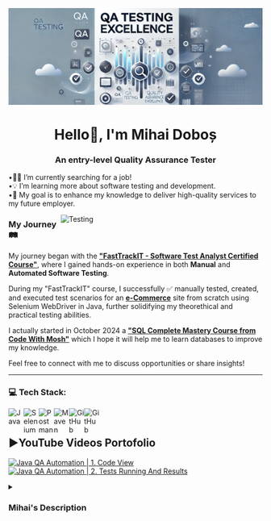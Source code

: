 ![Logo](https://github.com/Mihai212/mihai212/blob/main/Banner%20QA.png)
<h1 align="center"> Hello👋, I'm Mihai Doboș</h1>
<h3 align="center"> An entry-level Quality Assurance Tester</h1>

•🕵🏻 I’m currently searching for a job! <br>
•💡 I’m learning more about software testing and development. <br>
•🎯 My goal is to enhance my knowledge to deliver high-quality services to my future employer.

<img align="right" alt="Testing" width="400" src="https://statusneo.com/wp-content/uploads/2023/03/GIF-image-1.gif">

### My Journey 🛤️

My journey began with the [**"FastTrackIT - Software Test Analyst Certified Course"**](https://fasttrackit.org/), where I gained hands-on experience in both **Manual** and **Automated Software Testing**.

During my "FastTrackIT" course, I successfully ✅ manually tested, created, and executed test scenarios for an [**e-Commerce**](https://ecommerce-playground.lambdatest.io/) site from scratch using Selenium WebDriver in Java, further solidifying my theorethical and practical testing abilities.

I actually started in October 2024 a [**"SQL Complete Mastery Course from Code With Mosh"**](https://codewithmosh.com/p/complete-sql-mastery) which I hope it will help me to learn databases to improve my knowledge.

Feel free to connect with me to discuss opportunities or share insights! 

---

### 💻 Tech Stack:

<img align= "left" alt= "Java" width="30px" style="padding-right:10x;" src="https://cdn.jsdelivr.net/gh/devicons/devicon@latest/icons/java/java-original-wordmark.svg"/> 
<img align= "left" alt= "Selenium" width="30px" style="padding-right:10x;" src="https://cdn.jsdelivr.net/gh/devicons/devicon@latest/icons/selenium/selenium-original.svg" />
<img align= "left" alt= "Postman" width="30px" style="padding-right:10x;" src="https://cdn.jsdelivr.net/gh/devicons/devicon@latest/icons/postman/postman-original.svg" />
<img align= "left" alt= "Maven" width="30px" style="padding-right:10x;" src="https://cdn.jsdelivr.net/gh/devicons/devicon@latest/icons/maven/maven-original-wordmark.svg" />
<img align= "left" alt= "GitHub" width="30px" style="padding-right:10x;" src="https://cdn.jsdelivr.net/gh/devicons/devicon@latest/icons/github/github-original-wordmark.svg" />
<img align= "left" alt= "GitHub" width="30px" style="padding-right:10x;" src="https://cdn.jsdelivr.net/gh/devicons/devicon@latest/icons/jira/jira-original-wordmark.svg" />
<br />

#

<!-- BEGIN YOUTUBE-CARDS -->
## ▶️YouTube Videos Portofolio

[![Java QA Automation | 1. Code View](https://i.ibb.co/bJngVqz/Tumbnail-Code-View.png)](https://youtu.be/sjaOoUjgtrQ) 
[![Java QA Automation | 2. Tests Running And Results](https://i.ibb.co/X2ZkK75/Tummbnail-Tests-running.png)](https://youtu.be/I1rXYuoQg3k)

<!-- END YOUTUBE-CARDS -->

<details>
 <summary><h3> Mihai's Description </h3></summary>
 I am a growth 📈 motivated entry-level Quality Assurance Software Tester, with a strong desire to enhance my knowledge and skills to deliver a high quality service to my future employer.

My story began with the "FastTrackIT" Certified Course in September 2023, where I gained🌱 hands-on experience in both manual and automated software testing.
I actually started in Octomber 2024 a "SQL Complete Mastery Course from Code With Mosh" which I hope it will help me to learn databases to improve my knowledge.

Skills💡acquired in QA Automation/Manual Testing:

1. Java programming language⚙️;
2. Selenium WebDriver;
3. TestNG;
4. Maven;
5. Postman API;
6. Object-Oriented Programming (OOP);
7. GitHub
8. Jira

Also, during my "FastTrackIT" course, I successfully ✅ manually tested, created and executed test scenarios for an 
e-Commerce site using Selenium WebDriver in Java, further solidifying my practical testing abilities.

My motivation is to continue to invest🔎 time and energy in my professional career💼 to build it up and touch my goals🎯.
I aspire to be a Web Developer after some time of getting experience in IT world.
 
